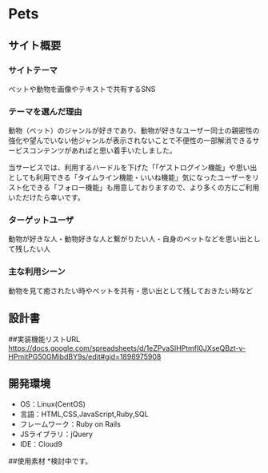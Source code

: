 # Pets

## サイト概要
### サイトテーマ
ペットや動物を画像やテキストで共有するSNS

### テーマを選んだ理由
動物（ペット）のジャンルが好きであり、動物が好きなユーザー同士の親密性の強化や望んでいない他ジャンルが表示されないことで不便性の一部解消できるサービスコンテンツがあればと思い着手いたしました。

当サービスでは、利用するハードルを下げた「「ゲストログイン機能」や思い出としても利用できる「タイムライン機能・いいね機能」気になったユーザーをリスト化できる「フォロー機能」も用意しておりますので、より多くの方にご利用いただけたら幸いです。

### ターゲットユーザ
動物が好きな人・動物好きな人と繋がりたい人・自身のペットなどを思い出として残したい人

### 主な利用シーン
動物を見て癒されたい時やペットを共有・思い出として残しておきたい時など

## 設計書

##実装機能リストURL
https://docs.google.com/spreadsheets/d/1eZPvaSIHPtmfI0JXseQBzt-v-HPmitPG50GMibdBY9s/edit#gid=1898975908

## 開発環境
- OS：Linux(CentOS)
- 言語：HTML,CSS,JavaScript,Ruby,SQL
- フレームワーク：Ruby on Rails
- JSライブラリ：jQuery
- IDE：Cloud9

##使用素材
*検討中です。

